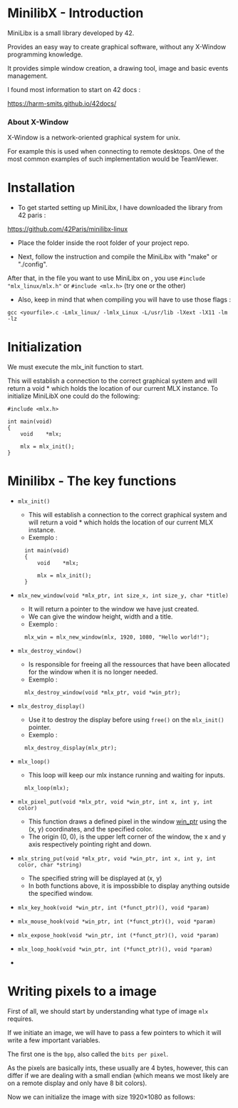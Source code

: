 
# MinilibX - Introduction

MiniLibx is a small library developed by 42. 

Provides an easy way to create graphical software, without any X-Window programming knowledge. 

It provides simple window creation, a drawing tool, image and basic events management.

I found most information to start on 42 docs :

https://harm-smits.github.io/42docs/

### About X-Window
X-Window is a network-oriented graphical system for unix. 

For example this is used when connecting to remote desktops. One of the most common examples of such implementation would be TeamViewer.

# Installation

- To get started setting up MiniLibx, I have downloaded the library from 42 paris :

https://github.com/42Paris/minilibx-linux

- Place the folder inside the root folder of your project repo.

- Next, follow the instruction and compile the MiniLibx with "make" or "./config".

After that, in the file you want to use MiniLibx on , you use ```#include "mlx_linux/mlx.h"``` or ```#include <mlx.h>``` (try one or the other)

- Also, keep in mind that when compiling you will have to use those flags :

```gcc <yourfile>.c -Lmlx_linux/ -lmlx_Linux -L/usr/lib -lXext -lX11 -lm -lz```


# Initialization

We must execute the mlx_init function to start. 

This will establish a connection to the correct graphical system and will return a void * which holds the location of our current MLX instance. To initialize MiniLibX one could do the following:

```
#include <mlx.h>

int	main(void)
{
	void	*mlx;

	mlx = mlx_init();
}
```
# Minilibx - The key functions

- ```mlx_init()```
  - This will establish a connection to the correct graphical system and will return a void * which holds the location of our current MLX instance.
  -  Exemplo :
  ```
	int	main(void)
	{
		void	*mlx;

		mlx = mlx_init();
	}
  ```
- ```mlx_new_window(void *mlx_ptr, int size_x, int size_y, char *title)``` 
  - It will return a pointer to the window we have just created. 
  - We can give the window height, width and a title.
  - Exemplo :
  ```
    mlx_win = mlx_new_window(mlx, 1920, 1080, "Hello world!");
  ```
- ```mlx_destroy_window()```  
  - Is responsible for freeing all the ressources that have been allocated for the window when it is no longer needed.
  - Exemplo :
  ```
    mlx_destroy_window(void *mlx_ptr, void *win_ptr);
  ```
- ```mlx_destroy_display()``` 
  - Use it to destroy the display before using ```free()``` on the ```mlx_init()``` pointer.
  - Exemplo :
  ```
    mlx_destroy_display(mlx_ptr);
  ``` 
- ```mlx_loop()```
  - This loop will keep our mlx instance running and waiting for inputs.
  ```
	mlx_loop(mlx);
  ```
- ```mlx_pixel_put(void *mlx_ptr, void *win_ptr, int x, int y, int color)``` 
  - This function draws a defined pixel in the window <ins>win_ptr</ins> using the (x, y) coordinates, and the specified color.
  - The origin (0, 0), is the upper left corner of the window, the x and y axis respectively pointing right and down.
- ```mlx_string_put(void *mlx_ptr, void *win_ptr, int x, int y, int color, char *string)``` 
  - The specified string will be displayed at (x, y)
  - In both functions above, it is impossbible to display anything outside the specified window.

- ```mlx_key_hook(void *win_ptr, int (*funct_ptr)(), void *param)```
- ```mlx_mouse_hook(void *win_ptr, int (*funct_ptr)(), void *param)```
- ```mlx_expose_hook(void *win_ptr, int (*funct_ptr)(), void *param)```
- ```mlx_loop_hook(void *win_ptr, int (*funct_ptr)(), void *param)```
- 
# Writing pixels to a image 

First of all, we should start by understanding what type of image ```mlx``` requires. 

If we initiate an image, we will have to pass a few pointers to which it will write a few important variables. 

The first one is the ```bpp```, also called the ```bits per pixel```. 

As the pixels are basically ints, these usually are 4 bytes, however, this can differ if we are dealing with a small endian (which means we most likely are on a remote display and only have 8 bit colors).

Now we can initialize the image with size 1920×1080 as follows:
